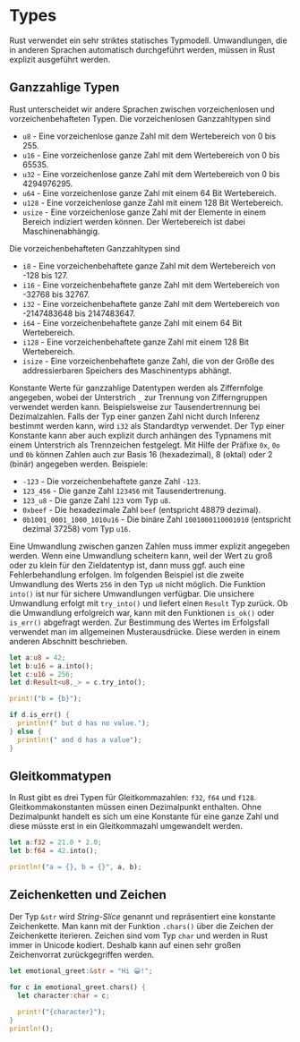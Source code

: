 # Types

Rust verwendet ein sehr striktes statisches Typmodell. Umwandlungen, die in anderen Sprachen automatisch 
durchgeführt werden, müssen in Rust explizit ausgeführt werden.

## Ganzzahlige Typen

Rust unterscheidet wir andere Sprachen zwischen vorzeichenlosen und vorzeichenbehafteten Typen. Die vorzeichenlosen 
Ganzzahltypen sind

- `u8` - Eine vorzeichenlose ganze Zahl mit dem Wertebereich von 0 bis 255.
- `u16` - Eine vorzeichenlose ganze Zahl mit dem Wertebereich von 0 bis 65535.
- `u32` - Eine vorzeichenlose ganze Zahl mit dem Wertebereich von 0 bis 4294976295.
- `u64` - Eine vorzeichenlose ganze Zahl mit einem 64 Bit Wertebereich.
- `u128` - Eine vorzeichenlose ganze Zahl mit einem 128 Bit Wertebereich.
- `usize` - Eine vorzeichenlose ganze Zahl mit der Elemente in einem Bereich indiziert werden können. Der Wertebereich ist dabei Maschinenabhängig.

Die vorzeichenbehafteten Ganzzahltypen sind

- `i8` - Eine vorzeichenbehaftete ganze Zahl mit dem Wertebereich von -128 bis 127.
- `i16` - Eine vorzeichenbehaftete ganze Zahl mit dem Wertebereich von -32768 bis 32767.
- `i32` - Eine vorzeichenbehaftete ganze Zahl mit dem Wertebereich von -2147483648 bis 2147483647.
- `i64` - Eine vorzeichenbehaftete ganze Zahl mit einem 64 Bit Wertebereich.
- `i128` - Eine vorzeichenbehaftete ganze Zahl mit einem 128 Bit Wertebereich.
- `isize` - Eine vorzeichenbehaftete ganze Zahl, die von der Größe des addressierbaren Speichers des Maschinentyps abhängt.

Konstante Werte für ganzzahlige Datentypen werden als Ziffernfolge angegeben, wobei der Unterstrich `_` zur Trennung 
von Zifferngruppen verwendet werden kann. Beispielsweise zur Tausendertrennung bei Dezimalzahlen. Falls der Typ 
einer ganzen Zahl nicht durch Inferenz bestimmt werden kann, wird `i32` als Standardtyp verwendet. Der Typ einer 
Konstante kann aber auch explizit durch anhängen des Typnamens mit einem Unterstrich als Trennzeichen festgelegt.
Mit Hilfe der Präfixe `0x`, `0o` und `0b` können Zahlen auch zur Basis 16 (hexadezimal), 8 (oktal) oder 2 (binär)
angegeben werden. Beispiele:

- `-123` - Die vorzeichenbehaftete ganze Zahl `-123`.
- `123_456` - Die ganze Zahl `123456` mit Tausendertrenung.
- `123_u8` - Die ganze Zahl `123` vom Typ `u8`.
- `0xbeef` - Die hexadezimale Zahl `beef` (entspricht 48879 dezimal).
- `0b1001_0001_1000_1010u16` - Die binäre Zahl `1001000110001010` (entspricht dezimal 37258) vom Typ `u16`.

Eine Umwandlung zwischen ganzen Zahlen muss immer explizit angegeben werden. Wenn eine Umwandlung scheitern kann, 
weil der Wert zu groß oder zu klein für den Zieldatentyp ist, dann muss ggf. auch eine Fehlerbehandlung erfolgen.
Im folgenden Beispiel ist die zweite Umwandlung des Werts `256` in den Typ `u8` nicht möglich. Die Funktion `into()`
ist nur für sichere Umwandlungen verfügbar. Die unsichere Umwandlung erfolgt mit `try_into()` und liefert einen 
`Result` Typ zurück. Ob die Umwandlung erfolgreich war, kann mit den Funktionen `is_ok()` oder `is_err()` 
abgefragt werden. Zur Bestimmung des Wertes im Erfolgsfall verwendet man im allgemeinen Musterausdrücke. Diese 
werden in einem anderen Abschnitt beschrieben.

```rust
let a:u8 = 42;
let b:u16 = a.into();
let c:u16 = 256;
let d:Result<u8,_> = c.try_into();

print!("b = {b}");

if d.is_err() {
  println!(" but d has no value.");
} else {
  println!(" and d has a value");
}
```

## Gleitkommatypen

In Rust gibt es drei Typen für Gleitkommazahlen: `f32`, `f64` und `f128`. Gleitkommakonstanten müssen einen 
Dezimalpunkt enthalten. Ohne Dezimalpunkt handelt es sich um eine Konstante für eine ganze Zahl und diese müsste 
erst in ein Gleitkommazahl umgewandelt werden.

```rust
let a:f32 = 21.0 * 2.0;
let b:f64 = 42.into();

println!("a = {}, b = {}", a, b);
```

## Zeichenketten und Zeichen

Der Typ `&str` wird *String-Slice* genannt und repräsentiert eine konstante Zeichenkette. Man kann mit der Funktion
`.chars()` über die Zeichen der Zeichenkette iterieren. Zeichen sind vom Typ `char` und werden in Rust immer in 
Unicode kodiert. Deshalb kann auf einen sehr großen Zeichenvorrat zurückgegriffen werden.

```rust
let emotional_greet:&str = "Hi 😀!";

for c in emotional_greet.chars() {
  let character:char = c;
  
  print!("{character}");
}
println!();
```
